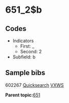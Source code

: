 # 651\_2$b

## Codes

-   Indicators
    -   First: \_
    -   Second: 2
-   Subfield: b

## Sample bibs

602267 [Quicksearch](https://search.library.yale.edu/catalog/602267) [VXWS](http://prodorbis.library.yale.edu:7014/vxws/GetHoldingsService?bibId=602267)

**Parent topic:**[651](../../tags/651/651.md)

